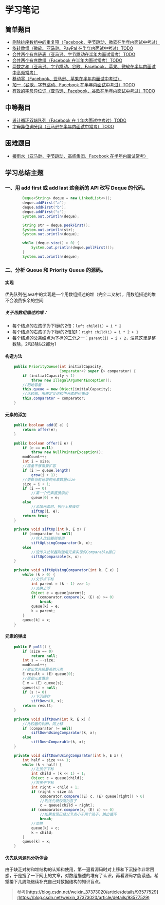 # 学习笔记

## 简单题目
* [删除排序数组中的重复项（Facebook、字节跳动、微软在半年内面试中考过）](homework/L_26_Remove_Duplicates_From_Sort_Array.java)
* [旋转数组（微软、亚马逊、PayPal 在半年内面试中考过）TODO]()
* [合并两个有序链表（亚马逊、字节跳动在半年内面试常考）TODO]()
* [合并两个有序数组（Facebook 在半年内面试常考）TODO]()
* [两数之和（亚马逊、字节跳动、谷歌、Facebook、苹果、微软在半年内面试中高频常考）](homework/L_1_Two_Sum.java)
* [移动零（Facebook、亚马逊、苹果在半年内面试中考过）](homework/L_283_Move_Zeros.java)
* [加一（谷歌、字节跳动、Facebook 在半年内面试中考过）TODO]()
* [有效的字母异位词（亚马逊、Facebook、谷歌在半年内面试中考过）TODO]()

## 中等题目
* [设计循环双端队列（Facebook 在 1 年内面试中考过）TODO]()
* [字母异位词分组（亚马逊在半年内面试中常考）TODO]()

## 困难题目
* [接雨水（亚马逊、字节跳动、高盛集团、Facebook 在半年内面试常考）](homework/L_42_Trapping_Rain_Water.java)

## 学习总结主题

### 一、用 add first 或 add last 这套新的 API 改写 Deque 的代码。
```java
        Deque<String> deque = new LinkedList<>();
        deque.addFirst("a");
        deque.addFirst("b");
        deque.addFirst("c");
        System.out.println(deque);

        String str = deque.peekFirst();
        System.out.println(str);
        System.out.println(deque);

        while (deque.size() > 0) {
            System.out.println(deque.pollFirst());
        }
        System.out.println(deque);
```

### 二、分析 Queue 和 Priority Queue 的源码。

#### 实现
优先队列在java中的实现是一个用数组描述的堆（完全二叉树），用数组描述的堆不会浪费多余的空间
##### 关于用数组描述的堆：
* 每个结点的左孩子为下标i的2倍：```left child(i) = i * 2```
* 每个结点的右孩子为下标i的2倍加1：```right child(i) = i * 2 + 1```
* 每个结点的父亲结点为下标的二分之一：```parent(i) = i / 2```，注意这里是整数除，2和3除以2都为1

#### 构造方法
```java
    public PriorityQueue(int initialCapacity,
                         Comparator<? super E> comparator) {
        if (initialCapacity < 1)
            throw new IllegalArgumentException();
        //初始容量
        this.queue = new Object[initialCapacity];
        //比较器，用来定义结构中元素的优先级
        this.comparator = comparator;
    }
```
#### 元素的添加
```java
    public boolean add(E e) {
        return offer(e);
    }
    
    public boolean offer(E e) {
        if (e == null)
            throw new NullPointerException();
        modCount++;
        int i = size;
        //容量不够需要扩容
        if (i >= queue.length)
            grow(i + 1);
        //更新当前记录的元素数量size
        size = i + 1;
        if (i == 0)
        	//第一个元素直接添加
            queue[0] = e;
        else
        	//添加元素时，执行上移操作
            siftUp(i, e);
        return true;
    }
    
    private void siftUp(int k, E x) {
        if (comparator != null)
        	//传入比较器则使用
            siftUpUsingComparator(k, x);
        else
        	//没传入比较器则使用元素实现的Comparable接口
            siftUpComparable(k, x);
    }
    
    private void siftUpUsingComparator(int k, E x) {
        while (k > 0) {
        	//父节点下标
            int parent = (k - 1) >>> 1;
            //交换上浮
            Object e = queue[parent];
            if (comparator.compare(x, (E) e) >= 0)
                break;
            queue[k] = e;
            k = parent;
        }
        queue[k] = x;
    }  
```
#### 元素的弹出
```java
    public E poll() {
        if (size == 0)
            return null;
        int s = --size;
        modCount++;
        //取出优先级最高的元素
        E result = (E) queue[0];
        //尾部元素置空
        E x = (E) queue[s];
        queue[s] = null;
        if (s != 0)
        	//下沉操作
            siftDown(0, x);
        return result;
    }
    
    private void siftDown(int k, E x) {
    	//比较器的判断，同上移
        if (comparator != null)
            siftDownUsingComparator(k, x);
        else
            siftDownComparable(k, x);
    }
    
    private void siftDownUsingComparator(int k, E x) {
        int half = size >>> 1;
        while (k < half) {
        	//左孩子下标
            int child = (k << 1) + 1;
            Object c = queue[child];
            //右孩子下标
            int right = child + 1;
            if (right < size &&
                comparator.compare((E) c, (E) queue[right]) > 0)
                //取优先级较高的孩子
                c = queue[child = right];
            if (comparator.compare(x, (E) c) <= 0)
            	//如果发现已经父节点小于两个孩子，跳出循环
                break;
            //交换
            queue[k] = c;
            k = child;
        }
        queue[k] = x;
    }
```
#### 优先队列源码分析体会
由于缺乏对树和堆结构的认知和使用，第一遍看源码时对上移和下沉操作非常困惑，于是搜了一下网上的文章，对数组描述的堆有了认识，再看源码才能读通。希望接下几周能继续补充自己对数据结构的知识盲点。
>参考[https://blog.csdn.net/weixin_37373020/article/details/93577529](https://blog.csdn.net/weixin_37373020/article/details/93577529)
